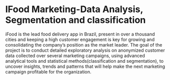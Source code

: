 # IFood Marketing-Data Analysis, Segmentation and classification
iFood is the lead food delivery app in Brazil, present in over a thousand cities and keeping a high customer engagement is key for growing and consolidating the company’s 
position as the market leader. 
The goal of the project is to conduct detailed exploratory analysis on anonymized customer data collected over several marketing campaigns, using advanced analytical tools and statistical methods(classification and segmentation), to uncover insights, trends and patterns that will help make the next marketing campaign profitable for the organization. 

